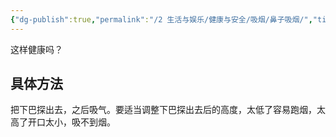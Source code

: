 ```yaml
---
{"dg-publish":true,"permalink":"/2 生活与娱乐/健康与安全/吸烟/鼻子吸烟/","title":"鼻子吸烟"}
---
```


这样健康吗？
## 具体方法
把下巴探出去，之后吸气。要适当调整下巴探出去后的高度，太低了容易跑烟，太高了开口太小，吸不到烟。